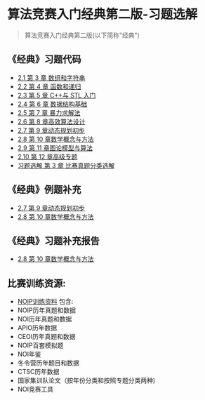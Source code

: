 # 算法竞赛入门经典第二版-习题选解
> 算法竞赛入门经典第二版(以下简称"经典")

## 《经典》习题代码

- [2.1 第 3 章 数组和字符串](ch03/readme.md)
- [2.2 第 4 章 函数和递归](ch04/readme.md)
- [2.3 第 5 章 C++与 STL 入门](ch05/readme.md)
- [2.4 第 6 章 数据结构基础](ch06/readme.md)
- [2.5 第 7 章 暴力求解法](ch07/readme.md)
- [2.6 第 8 章高效算法设计](ch08/readme.md)
- [2.7 第 9 章动态规划初步](ch09/readme.md)
- [2.8 第 10 章数学概念与方法](ch10/readme.md)
- [2.9 第 11 章图论模型与算法](ch11/readme.md)
- [2.10 第 12 章高级专题](ch12/readme.md)
- [习题选解 第 3 章 比赛真题分类选解](03_regional/readme.md)

## 《经典》例题补充
- [2.7 第 9 章动态规划初步](ch09_examples/ch09_add_examples.pdf)
- [2.8 第 10 章数学概念与方法](ch10_examples/ch10_add_examples.pdf)
## 《经典》习题补充报告
- [2.8 第 10 章数学概念与方法](ch10/ch10_add_keys.pdf)

## 比赛训练资源:

- [NOIP训练资料](https://share.weiyun.com/aad343f936b00d6891ae64f7c64877d4)
包含:
- NOIP历年真题和数据
- NOI历年真题和数据
- APIO历年数据
- CEOI历年真题和数据
- NOIP百套模拟题
- NOI年鉴
- 冬令营历年题目和数据
- CTSC历年数据
- 国家集训队论文（按年份分类和按照专题分类两种)
- NOI竞赛工具